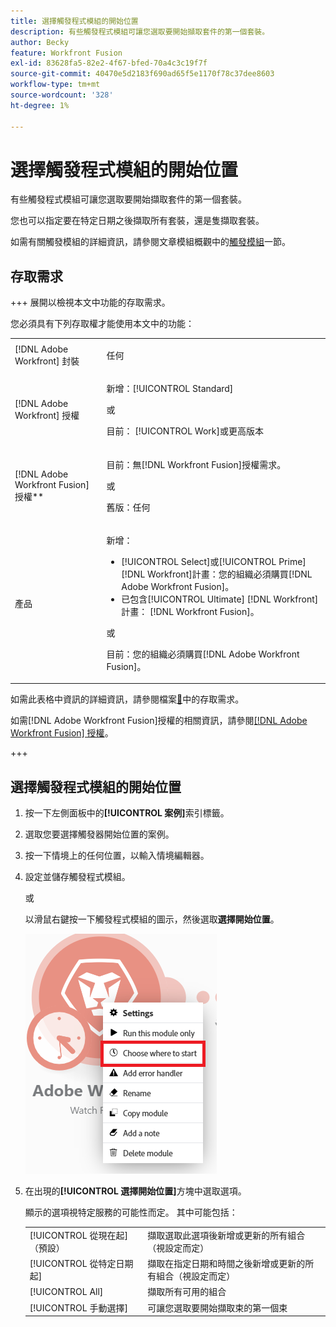 ```yaml
---
title: 選擇觸發程式模組的開始位置
description: 有些觸發程式模組可讓您選取要開始擷取套件的第一個套裝。
author: Becky
feature: Workfront Fusion
exl-id: 83628fa5-82e2-4f67-bfed-70a4c3c19f7f
source-git-commit: 40470e5d2183f690ad65f5e1170f78c37dee8603
workflow-type: tm+mt
source-wordcount: '328'
ht-degree: 1%

---
```


# 選擇觸發程式模組的開始位置

有些觸發程式模組可讓您選取要開始擷取套件的第一個套裝。

您也可以指定要在特定日期之後擷取所有套裝，還是隻擷取套裝。

如需有關觸發模組的詳細資訊，請參閱文章模組概觀中的[觸發模組](/help/workfront-fusion/get-started-with-fusion/understand-fusion/module-overview.md#trigger-modules)一節。

## 存取需求

+++ 展開以檢視本文中功能的存取需求。

您必須具有下列存取權才能使用本文中的功能：

<table style="table-layout:auto">
 <col> 
 <col> 
 <tbody> 
  <tr> 
   <td role="rowheader">[!DNL Adobe Workfront] 封裝</td> 
   <td> <p>任何</p> </td> 
  </tr> 
  <tr data-mc-conditions=""> 
   <td role="rowheader">[!DNL Adobe Workfront] 授權</td> 
   <td> <p>新增：[!UICONTROL Standard]</p><p>或</p><p>目前： [!UICONTROL Work]或更高版本</p> </td> 
  </tr> 
  <tr> 
   <td role="rowheader">[!DNL Adobe Workfront Fusion] 授權**</td> 
   <td>
   <p>目前：無[!DNL Workfront Fusion]授權需求。</p>
   <p>或</p>
   <p>舊版：任何 </p>
   </td> 
  </tr> 
  <tr> 
   <td role="rowheader">產品</td> 
   <td>
   <p>新增：</p> <ul><li>[!UICONTROL Select]或[!UICONTROL Prime] [!DNL Workfront]計畫：您的組織必須購買[!DNL Adobe Workfront Fusion]。</li><li>已包含[!UICONTROL Ultimate] [!DNL Workfront]計畫： [!DNL Workfront Fusion]。</li></ul>
   <p>或</p>
   <p>目前：您的組織必須購買[!DNL Adobe Workfront Fusion]。</p>
   </td> 
  </tr>
 </tbody> 
</table>

如需此表格中資訊的詳細資訊，請參閱檔案[&#128279;](/help/workfront-fusion/references/licenses-and-roles/access-level-requirements-in-documentation.md)中的存取需求。

如需[!DNL Adobe Workfront Fusion]授權的相關資訊，請參閱[[!DNL Adobe Workfront Fusion] 授權](/help/workfront-fusion/set-up-and-manage-workfront-fusion/licensing-operations-overview/license-automation-vs-integration.md)。

+++

## 選擇觸發程式模組的開始位置

1. 按一下左側面板中的&#x200B;**[!UICONTROL 案例]**&#x200B;索引標籤。
1. 選取您要選擇觸發器開始位置的案例。
1. 按一下情境上的任何位置，以輸入情境編輯器。
1. 設定並儲存觸發程式模組。

   或

   以滑鼠右鍵按一下觸發程式模組的圖示，然後選取&#x200B;**選擇開始位置**。

   ![選擇開始位置](assets/choose-where-to-start.png)

1. 在出現的&#x200B;**[!UICONTROL 選擇開始位置]**&#x200B;方塊中選取選項。

   顯示的選項視特定服務的可能性而定。 其中可能包括：

   <table style="table-layout:auto">
    <col> 
    <col> 
    <tbody>
    <tr>
    <td>[!UICONTROL 從現在起] （預設）</td>
    <td>擷取選取此選項後新增或更新的所有組合（視設定而定）</td>
    </tr>
     <tr>
    <td>[!UICONTROL 從特定日期起]</td>
    <td>擷取在指定日期和時間之後新增或更新的所有組合（視設定而定）</td>
      </tr>
      <tr>
    <td>[!UICONTROL All]</td>
    <td>擷取所有可用的組合</td>
     </tr>
      <tr>
    <td>[!UICONTROL 手動選擇]</td>
    <td>可讓您選取要開始擷取束的第一個束</td>
     </tr>
     </tbody>
   </table>
